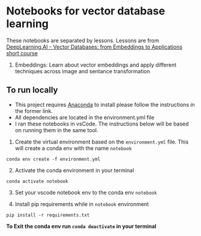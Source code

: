 # Notebooks for vector database learning

These notebooks are separated by lessons. Lessons are from [DeepLearning.AI - Vector Databases: from Embeddings to Applications short course](https://learn.deeplearning.ai/vector-databases-embeddings-applications/lesson/1/introduction)

1. Embeddings: Learn about vector embeddings and apply different techniques across image and sentance transformation

## To run locally

- This project requires [Anaconda](https://docs.anaconda.com/free/anaconda/install/) to install please follow the instructions in the former link.
- All dependencies are located in the environment.yml file
- I ran these notebooks in vsCode. The instructions below will be based on running them in the same tool.

1. Create the virtual environment based on the `environment.yml` file. This will create a conda env with the name `notebook`

```
conda env create -f environment.yml
```

2. Activate the conda environment in your terminal

```
conda activate notebook
```

3. Set your vscode notebook env to the conda env `notebook`

4. Install pip requirements while in `notebook` environment

```
pip install -r requirements.txt
```

**To Exit the conda env run `conda deactivate` in your terminal**
